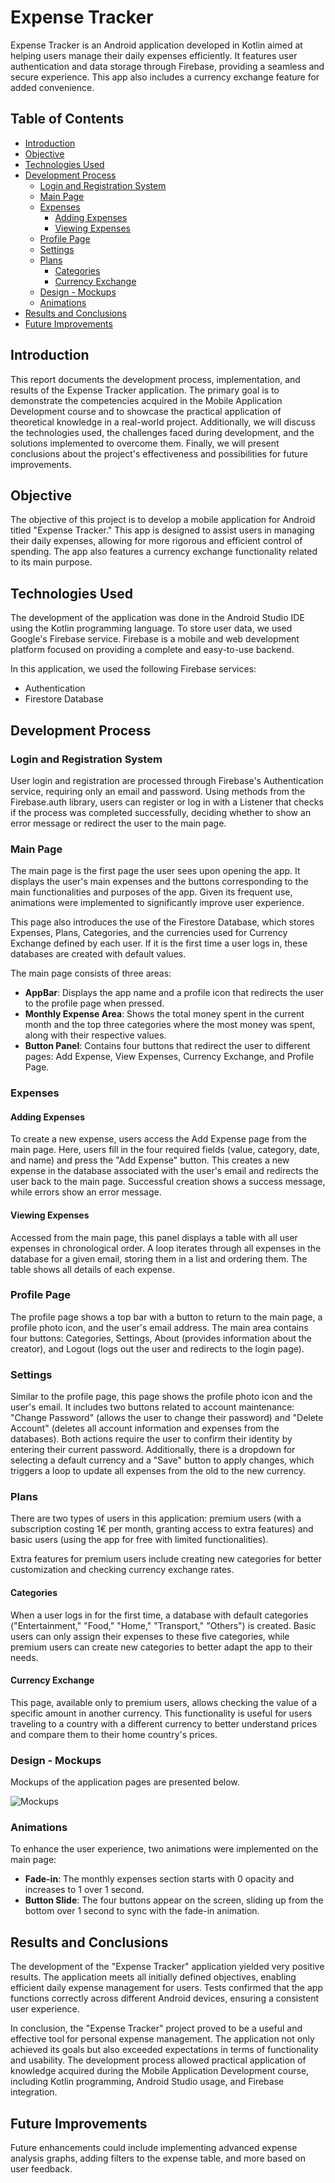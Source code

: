 # Expense Tracker

Expense Tracker is an Android application developed in Kotlin aimed at helping users manage their daily expenses efficiently. It features user authentication and data storage through Firebase, providing a seamless and secure experience. This app also includes a currency exchange feature for added convenience.

## Table of Contents

- [Introduction](#introduction)
- [Objective](#objective)
- [Technologies Used](#technologies-used)
- [Development Process](#development-process)
  - [Login and Registration System](#login-and-registration-system)
  - [Main Page](#main-page)
  - [Expenses](#expenses)
    - [Adding Expenses](#adding-expenses)
    - [Viewing Expenses](#viewing-expenses)
  - [Profile Page](#profile-page)
  - [Settings](#settings)
  - [Plans](#plans)
    - [Categories](#categories)
    - [Currency Exchange](#currency-exchange)
  - [Design - Mockups](#design---mockups)
  - [Animations](#animations)
- [Results and Conclusions](#results-and-conclusions)
- [Future Improvements](#future-improvements)

## Introduction

This report documents the development process, implementation, and results of the Expense Tracker application. The primary goal is to demonstrate the competencies acquired in the Mobile Application Development course and to showcase the practical application of theoretical knowledge in a real-world project. Additionally, we will discuss the technologies used, the challenges faced during development, and the solutions implemented to overcome them. Finally, we will present conclusions about the project's effectiveness and possibilities for future improvements.

## Objective

The objective of this project is to develop a mobile application for Android titled "Expense Tracker." This app is designed to assist users in managing their daily expenses, allowing for more rigorous and efficient control of spending. The app also features a currency exchange functionality related to its main purpose.

## Technologies Used

The development of the application was done in the Android Studio IDE using the Kotlin programming language. To store user data, we used Google's Firebase service. Firebase is a mobile and web development platform focused on providing a complete and easy-to-use backend.

In this application, we used the following Firebase services:
- Authentication
- Firestore Database

## Development Process

### Login and Registration System

User login and registration are processed through Firebase's Authentication service, requiring only an email and password. Using methods from the Firebase.auth library, users can register or log in with a Listener that checks if the process was completed successfully, deciding whether to show an error message or redirect the user to the main page.

### Main Page

The main page is the first page the user sees upon opening the app. It displays the user's main expenses and the buttons corresponding to the main functionalities and purposes of the app. Given its frequent use, animations were implemented to significantly improve user experience.

This page also introduces the use of the Firestore Database, which stores Expenses, Plans, Categories, and the currencies used for Currency Exchange defined by each user. If it is the first time a user logs in, these databases are created with default values.

The main page consists of three areas:
- **AppBar**: Displays the app name and a profile icon that redirects the user to the profile page when pressed.
- **Monthly Expense Area**: Shows the total money spent in the current month and the top three categories where the most money was spent, along with their respective values.
- **Button Panel**: Contains four buttons that redirect the user to different pages: Add Expense, View Expenses, Currency Exchange, and Profile Page.

### Expenses

#### Adding Expenses

To create a new expense, users access the Add Expense page from the main page. Here, users fill in the four required fields (value, category, date, and name) and press the "Add Expense" button. This creates a new expense in the database associated with the user's email and redirects the user back to the main page. Successful creation shows a success message, while errors show an error message.

#### Viewing Expenses

Accessed from the main page, this panel displays a table with all user expenses in chronological order. A loop iterates through all expenses in the database for a given email, storing them in a list and ordering them. The table shows all details of each expense.

### Profile Page

The profile page shows a top bar with a button to return to the main page, a profile photo icon, and the user's email address. The main area contains four buttons: Categories, Settings, About (provides information about the creator), and Logout (logs out the user and redirects to the login page).

### Settings

Similar to the profile page, this page shows the profile photo icon and the user's email. It includes two buttons related to account maintenance: "Change Password" (allows the user to change their password) and "Delete Account" (deletes all account information and expenses from the databases). Both actions require the user to confirm their identity by entering their current password. Additionally, there is a dropdown for selecting a default currency and a "Save" button to apply changes, which triggers a loop to update all expenses from the old to the new currency.

### Plans

There are two types of users in this application: premium users (with a subscription costing 1€ per month, granting access to extra features) and basic users (using the app for free with limited functionalities).

Extra features for premium users include creating new categories for better customization and checking currency exchange rates.

#### Categories

When a user logs in for the first time, a database with default categories ("Entertainment," "Food," "Home," "Transport," "Others") is created. Basic users can only assign their expenses to these five categories, while premium users can create new categories to better adapt the app to their needs.

#### Currency Exchange

This page, available only to premium users, allows checking the value of a specific amount in another currency. This functionality is useful for users traveling to a country with a different currency to better understand prices and compare them to their home country's prices.

### Design - Mockups

Mockups of the application pages are presented below.

![Mockups](image.png)

### Animations

To enhance the user experience, two animations were implemented on the main page:
- **Fade-in**: The monthly expenses section starts with 0 opacity and increases to 1 over 1 second.
- **Button Slide**: The four buttons appear on the screen, sliding up from the bottom over 1 second to sync with the fade-in animation.

## Results and Conclusions

The development of the "Expense Tracker" application yielded very positive results. The application meets all initially defined objectives, enabling efficient daily expense management for users. Tests confirmed that the app functions correctly across different Android devices, ensuring a consistent user experience.

In conclusion, the "Expense Tracker" project proved to be a useful and effective tool for personal expense management. The application not only achieved its goals but also exceeded expectations in terms of functionality and usability. The development process allowed practical application of knowledge acquired during the Mobile Application Development course, including Kotlin programming, Android Studio usage, and Firebase integration.

## Future Improvements

Future enhancements could include implementing advanced expense analysis graphs, adding filters to the expense table, and more based on user feedback.
